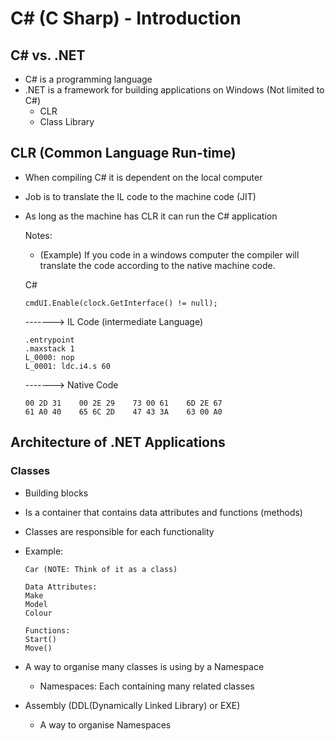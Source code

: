 # C# (C Sharp) - Introduction

## C# vs. .NET

- C# is a programming language
- .NET is a framework for building applications on Windows (Not limited to C#)
  - CLR
  - Class Library

## CLR (Common Language Run-time)

- When compiling C# it is dependent on the local computer
- Job is to translate the IL code to the machine code (JIT)
- As long as the machine has CLR it can run the C# application

  Notes:

  - (Example) If you code in a windows computer the compiler will translate the code according to the native machine code.

  C#

  ```
  cmdUI.Enable(clock.GetInterface() != null);
  ```

  -------> IL Code (intermediate Language)

  ```
  .entrypoint
  .maxstack 1
  L_0000: nop
  L_0001: ldc.i4.s 60

  ```

  ------->
  Native Code

  ```
  00 2D 31    00 2E 29    73 00 61    6D 2E 67
  61 A0 40    65 6C 2D    47 43 3A    63 00 A0
  ```

## Architecture of .NET Applications

### Classes

- Building blocks
- Is a container that contains data attributes and functions (methods)
- Classes are responsible for each functionality
- Example:

  ```
  Car (NOTE: Think of it as a class)

  Data Attributes:
  Make
  Model
  Colour

  Functions:
  Start()
  Move()
  ```

- A way to organise many classes is using by a Namespace
  - Namespaces: Each containing many related classes
- Assembly (DDL(Dynamically Linked Library) or EXE)
  - A way to organise Namespaces
